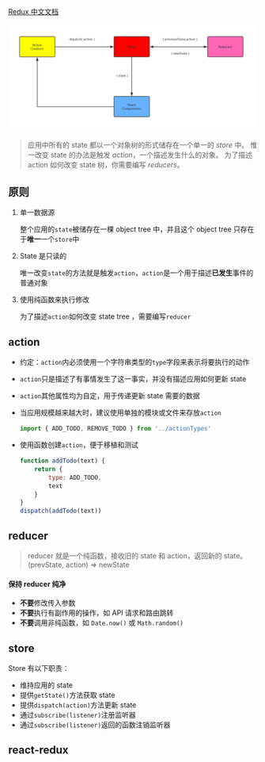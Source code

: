[Redux 中文文档](https://cn.redux.js.org/)

![](../_images/image-20200410122210454.png)

> 应用中所有的 state 都以一个对象树的形式储存在一个单一的 *store* 中。 惟一改变 state 的办法是触发 *action*，一个描述发生什么的对象。 为了描述 action 如何改变 state 树，你需要编写 *reducers*。

## 原则

1. 单一数据源

   整个应用的`state`被储存在一棵 object tree 中，并且这个 object tree 只存在于**唯一**一个`store`中

2. State 是只读的

   唯一改变`state`的方法就是触发`action`，`action`是一个用于描述**已发生**事件的普通对象

3. 使用纯函数来执行修改

   为了描述`action`如何改变 state tree ，需要编写`reducer`

## action

- 约定：`action`内必须使用一个字符串类型的`type`字段来表示将要执行的动作

- `action`只是描述了有事情发生了这一事实，并没有描述应用如何更新 state

- `action`其他属性均为自定，用于传递更新 state 需要的数据

- 当应用规模越来越大时，建议使用单独的模块或文件来存放`action`

  ```js
  import { ADD_TODO, REMOVE_TODO } from '../actionTypes'
  ```

- 使用函数创建`action`，便于移植和测试

  ```js
  function addTodo(text) {
      return {
          type: ADD_TODO,
          text
      }
  }
  dispatch(addTodo(text))
  ```

## reducer

> reducer 就是一个纯函数，接收旧的 state 和 action，返回新的 state。
> (prevState, action) => newState

#### 保持 reducer 纯净

- **不要**修改传入参数
- **不要**执行有副作用的操作，如 API 请求和路由跳转
- **不要**调用非纯函数，如 `Date.now()` 或 `Math.random()`

## store

Store 有以下职责：

- 维持应用的 state
- 提供`getState()`方法获取 state
- 提供`dispatch(action)`方法更新 state
- 通过`subscribe(listener)`注册监听器
- 通过`subscribe(listener)`返回的函数注销监听器

## react-redux

